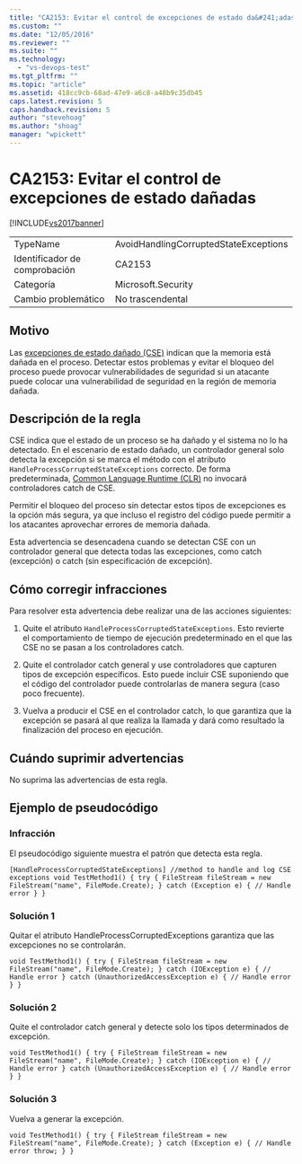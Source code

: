 ```yaml
---
title: "CA2153: Evitar el control de excepciones de estado da&#241;adas | Microsoft Docs"
ms.custom: ""
ms.date: "12/05/2016"
ms.reviewer: ""
ms.suite: ""
ms.technology: 
  - "vs-devops-test"
ms.tgt_pltfrm: ""
ms.topic: "article"
ms.assetid: 418cc9cb-68ad-47e9-a6c8-a48b9c35db45
caps.latest.revision: 5
caps.handback.revision: 5
author: "stevehoag"
ms.author: "shoag"
manager: "wpickett"
---
```

# CA2153: Evitar el control de excepciones de estado da&#241;adas
[!INCLUDE[vs2017banner](../code-quality/includes/vs2017banner.md)]

|||  
|-|-|  
|TypeName|AvoidHandlingCorruptedStateExceptions|  
|Identificador de comprobación|CA2153|  
|Categoría|Microsoft.Security|  
|Cambio problemático|No trascendental|  
  
## Motivo  
 Las [excepciones de estado dañado \(CSE\)](https://msdn.microsoft.com/en-us/magazine/dd419661.aspx) indican que la memoria está dañada en el proceso. Detectar estos problemas y evitar el bloqueo del proceso puede provocar vulnerabilidades de seguridad si un atacante puede colocar una vulnerabilidad de seguridad en la región de memoria dañada.  
  
## Descripción de la regla  
 CSE indica que el estado de un proceso se ha dañado y el sistema no lo ha detectado. En el escenario de estado dañado, un controlador general solo detecta la excepción si se marca el método con el atributo `HandleProcessCorruptedStateExceptions` correcto. De forma predeterminada, [Common Language Runtime \(CLR\)](https://msdn.microsoft.com/en-us/library/8bs2ecf4.aspx) no invocará controladores catch de CSE.  
  
 Permitir el bloqueo del proceso sin detectar estos tipos de excepciones es la opción más segura, ya que incluso el registro del código puede permitir a los atacantes aprovechar errores de memoria dañada.  
  
 Esta advertencia se desencadena cuando se detectan CSE con un controlador general que detecta todas las excepciones, como catch \(excepción\) o catch \(sin especificación de excepción\).  
  
## Cómo corregir infracciones  
 Para resolver esta advertencia debe realizar una de las acciones siguientes:  
  
 1. Quite el atributo `HandleProcessCorruptedStateExceptions`. Esto revierte el comportamiento de tiempo de ejecución predeterminado en el que las CSE no se pasan a los controladores catch.  
  
 2. Quite el controlador catch general y use controladores que capturen tipos de excepción específicos.  Esto puede incluir CSE suponiendo que el código del controlador puede controlarlas de manera segura \(caso poco frecuente\).  
  
 3. Vuelva a producir el CSE en el controlador catch, lo que garantiza que la excepción se pasará al que realiza la llamada y dará como resultado la finalización del proceso en ejecución.  
  
## Cuándo suprimir advertencias  
 No suprima las advertencias de esta regla.  
  
## Ejemplo de pseudocódigo  
  
### Infracción  
 El pseudocódigo siguiente muestra el patrón que detecta esta regla.  
  
```  
[HandleProcessCorruptedStateExceptions] //method to handle and log CSE exceptions void TestMethod1() { try { FileStream fileStream = new FileStream("name", FileMode.Create); } catch (Exception e) { // Handle error } }  
```  
  
### Solución 1  
 Quitar el atributo HandleProcessCorruptedExceptions garantiza que las excepciones no se controlarán.  
  
```  
void TestMethod1() { try { FileStream fileStream = new FileStream("name", FileMode.Create); } catch (IOException e) { // Handle error } catch (UnauthorizedAccessException e) { // Handle error } }  
```  
  
### Solución 2  
 Quite el controlador catch general y detecte solo los tipos determinados de excepción.  
  
```  
void TestMethod1() { try { FileStream fileStream = new FileStream("name", FileMode.Create); } catch (IOException e) { // Handle error } catch (UnauthorizedAccessException e) { // Handle error } }  
```  
  
### Solución 3  
 Vuelva a generar la excepción.  
  
```  
void TestMethod1() { try { FileStream fileStream = new FileStream("name", FileMode.Create); } catch (Exception e) { // Handle error throw; } }  
```